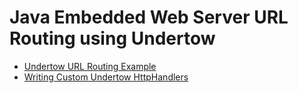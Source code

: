 # Java Embedded Web Server URL Routing using Undertow

* [Undertow URL Routing Example](https://www.stubbornjava.com/posts/url-routing-with-undertow-embedded-http-server)
* [Writing Custom Undertow HttpHandlers](https://www.stubbornjava.com/posts/undertow-writing-custom-httphandlers)